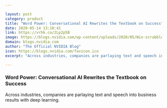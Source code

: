 ```yaml
---

layout: post
category: product
title: "Word Power: Conversational AI Rewrites the Textbook on Success"
date: 2020-05-14 13:10:41
link: https://vrhk.co/2Lp2p5B
image: https://blogs.nvidia.com/wp-content/uploads/2020/05/Win-scrabble-pixabay-1280.jpg
domain: blogs.nvidia.com
author: "The Official NVIDIA Blog"
icon: https://blogs.nvidia.com/favicon.ico
excerpt: "Across industries, companies are parlaying text and speech into business results with deep learning."

---
```


### Word Power: Conversational AI Rewrites the Textbook on Success

Across industries, companies are parlaying text and speech into business results with deep learning.